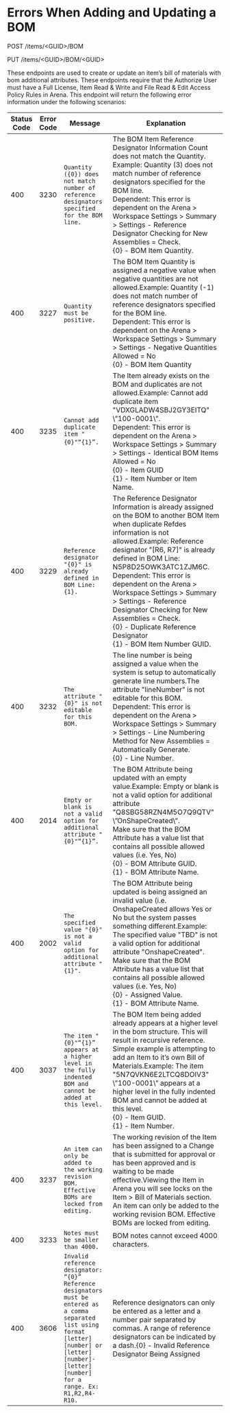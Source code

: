 # Errors When Adding and Updating a BOM
POST /items/&lt;GUID&gt;/BOM

PUT /items/&lt;GUID&gt;/BOM/&lt;GUID&gt;

These endpoints are used to create or update an item’s bill of materials with bom additional attributes. These endpoints require that the Authorize User must have a Full License, Item Read & Write and File Read & Edit Access Policy Rules in Arena. This endpoint will return the following error information under the following scenarios:  


| Status Code  | Error Code  | Message  | Explanation  |
|  --- |  --- |  --- |  --- | 
| 400  | 3230  |  ```Quantity ({0}) does not match number of reference designators specified for the BOM line.```    | The BOM Item Reference Designator Information Count does not match the Quantity. Example: Quantity \(3\) does not match number of reference designators specified for the BOM line. <br> Dependent: This error is dependent on the Arena &gt; Workspace Settings &gt;  Summary &gt; Settings - Reference Designator Checking for New Assemblies = Check. <br> \{0\} - BOM Item Quantity.<br>   |
| 400  | 3227  |  ```Quantity must be positive.```    | The BOM Item Quantity is assigned a negative value when negative quantities are not allowed.Example: Quantity \(-1\) does not match number of reference designators specified for the BOM line.<br> Dependent: This error is dependent on the Arena &gt; Workspace Settings &gt;  Summary &gt; Settings - Negative Quantities Allowed = No<br> \{0\} - BOM Item Quantity<br>   |
| 400  | 3235  | ```Cannot add duplicate item "{0}"“{1}”.```    | The Item already exists on the BOM and duplicates are not allowed.Example: Cannot add duplicate item \"VDXGLADW4SBJ2GY3EITQ\" \”100-0001\”.<br> Dependent: This error is dependent on the Arena &gt; Workspace Settings &gt;  Summary &gt; Settings - Identical BOM Items Allowed = No<br> \{0\} - Item GUID<br> \{1\} - Item Number or Item Name.<br>   |
| 400  | 3229  |  ```Reference designator "{0}" is already defined in BOM Line: {1}.```    | The Reference Designator Information is already assigned on the BOM to another BOM Item when duplicate Refdes information is not allowed.Example: Reference designator \"\[R6, R7\]\" is already defined in BOM Line: N5P8D25OWK3ATC1ZJM6C.<br> Dependent: This error is dependent on the Arena &gt; Workspace Settings &gt;  Summary &gt; Settings - Reference Designator Checking for New Assemblies = Check. <br> \{0\} - Duplicate Reference Designator <br> \{1\} - BOM Item Number GUID.<br>   |
| 400  | 3232  |  ```The attribute "{0}" is not editable for this BOM.```    | The line number is being assigned a value when the system is setup to automatically generate line numbers.The attribute \"lineNumber\" is not editable for this BOM.<br> Dependent: This error is dependent on the Arena &gt; Workspace Settings &gt;  Summary &gt; Settings - Line Numbering Method for New Assemblies = Automatically Generate.<br> \{0\} - Line Number.<br>   |
| 400  | 2014  |  ```Empty or blank is not a valid option for additional attribute "{0}"“{1}”.```    | The BOM Attribute being updated with an empty value.Example: Empty or blank is not a valid option for additional attribute \"Q8SBG58RZN4M5O7Q9QTV\" \”OnShapeCreated\”.<br> Make sure that the BOM Attribute has a value list that contains all possible allowed values \(i.e. Yes, No\)<br> \{0\} - BOM Attribute GUID.<br> \{1\} - BOM Attribute Name.<br>   |
| 400  | 2002  |  ```The specified value "{0}" is not a valid option for additional attribute "{1}".```    | The BOM Attribute being updated is being assigned an invalid value \(i.e. OnshapeCreated allows Yes or No but the system passes something different.Example: The specified value \"TBD\" is not a valid option for additional attribute \"OnshapeCreated\".<br> Make sure that the BOM Attribute has a value list that contains all possible allowed values \(i.e. Yes, No\)<br> \{0\} - Assigned Value.<br> \{1\} - BOM Attribute Name.<br>   |
| 400  | 3037  |  ```The item "{0}"“{1}” appears at a higher level in the fully indented BOM and cannot be added at this level.```    | The BOM Item being added already appears at a higher level in the bom structure. This will result in recursive reference. Simple example is attempting to add an Item to it’s own Bill of Materials.Example: The item \"5N7QVKN6E2LTCQ8DOIV3\" \”100-0001\” appears at a higher level in the fully indented BOM and cannot be added at this level.<br> \{0\} - Item GUID.<br> \{1\} - Item Number.<br>   |
| 400  | 3237  |  ```An item can only be added to the working revision BOM. Effective BOMs are locked from editing.```    | The working revision of the Item has been assigned to a Change that is submitted for approval or has been approved and is waiting to be made effective.Viewing the Item in Arena you will see locks on the Item &gt; Bill of Materials section. <br> An item can only be added to the working revision BOM. Effective BOMs are locked from editing.<br>   |
| 400  | 3233  |  ```Notes must be smaller than 4000.```    | BOM notes cannot exceed 4000 characters.  |
| 400  | 3606  |  ```Invalid reference designator: “{0}” Reference designators must be entered as a comma separated list using format [letter][number] or [letter][number]-[letter][number] for a range. Ex: R1,R2,R4-R10.```    | Reference designators can only be entered as a letter and a number pair separated by commas. A range of reference designators can be indicated by a dash.\{0\} - Invalid Reference Designator Being Assigned<br>   |

